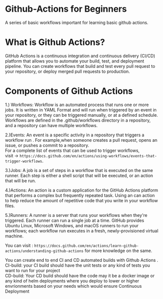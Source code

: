 # Github-Actions for Beginners
A series of basic workflows important for learning basic github actions.


# What is Github Actions?
GitHub Actions is a continuous integration and continuous delivery (CI/CD) platform that allows you to automate your build, test, and deployment pipeline. You can create workflows that build and test every pull request to your repository, or deploy merged pull requests to production.

# Components of Github Actions
1.) Workflows: Workflow is an automated process that runs one or more jobs. It is written in YAML Format and will run when triggered by an event in your repository, or they can be triggered manually, or at a defined schedule.
Workflows are defined in the .github/workflows directory in a repository, and a repository can have multiple workflows.

2.)Events: An event is a specific activity in a repository that triggers a workflow run . For example,when someone creates a pull request, opens an issue, or pushes a commit to a repository.<br>
For a complete list of events that can be used to trigger workflows,<br>
visit -> `https://docs.github.com/en/actions/using-workflows/events-that-trigger-workflows`.

3.)Jobs: A job is a set of steps in a workflow that is executed on the same runner. Each step is either a shell script that will be executed, or an action that will be run.

4.)Actions: An action is a custom application for the GitHub Actions platform that performs a complex but frequently repeated task. Using an can action to help reduce the amount of repetitive code that you write in your workflow files.

5.)Runners: A runner is a server that runs your workflows when they're triggered. Each runner can run a single job at a time. GitHub provides Ubuntu Linux, Microsoft Windows, and macOS runners to run your workflows; each workflow run executes in a fresh, newly-provisioned virtual machine.

You can visit : `https://docs.github.com/en/actions/learn-github-actions/understanding-github-actions` for more knowledge on the same.

You can create end to end CI and CD automated builds with Github Actions .<br>
CI-build: your CI build should have the unit tests or any kind of tests you want to run for your project <br> 
CD-build: Your CD build should have the code may it be a docker image or any kind of helm deployments where you deploy to lower or higher envrionments based on your needs which would ensure Continuous Deployment

